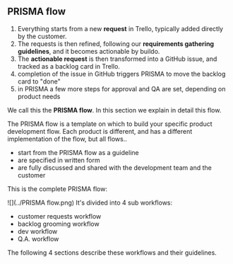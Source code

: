 

## PRISMA flow

1. Everything starts from a new **request** in Trello, typically added directly by the customer.
2. The requests is then refined, following our **requirements gathering guidelines**, and it becomes actionable by buildo.
3. The **actionable request** is then transformed into a GitHub issue, and tracked as a backlog card in Trello.
4. completion of the issue in GitHub triggers PRISMA to move the backlog card to "done"
5. in PRISMA a few more steps for approval and QA are set, depending on product needs

We call this the **PRISMA flow**. In this section we explain in detail this flow.

The PRISMA flow is a template on which to build your specific product development flow. Each product is different, and has a different implementation of the flow, but all flows..

- start from the PRISMA flow as a guideline
- are specified in written form
- are fully discussed and shared with the development team and the customer

This is the complete PRISMA flow:

![](../PRISMA flow.png)
It's divided into 4 sub workflows:

- customer requests workflow
- backlog grooming workflow
- dev workflow
- Q.A. workflow

The following 4 sections describe these workflows and their guidelines.